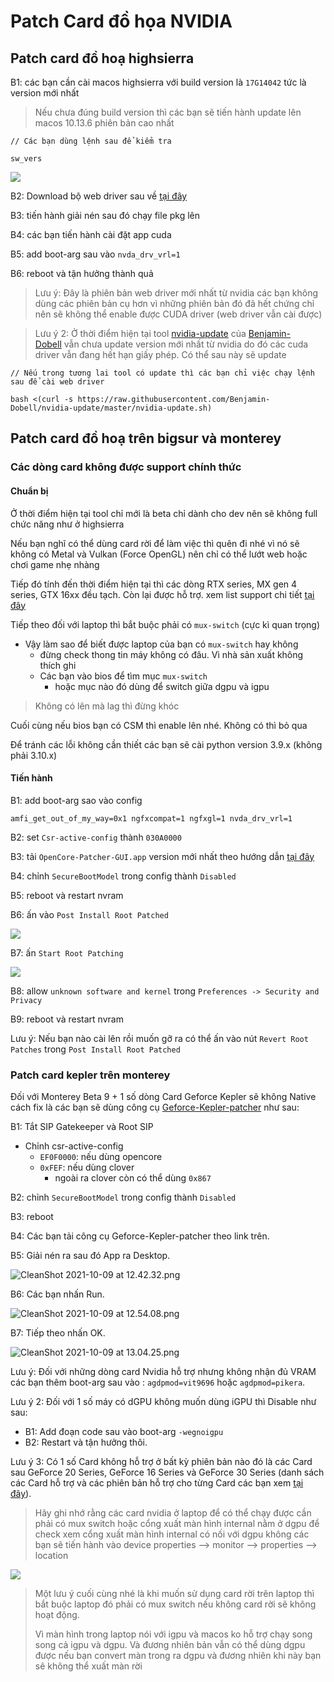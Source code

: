 # Patch Card đồ họa NVIDIA

## Patch card đồ hoạ highsierra

B1: các bạn cần cài macos highsierra với build version là `17G14042` tức là version mới nhất

> Nếu chưa đúng build version thì các bạn sẽ tiến hành update lên macos 10.13.6 phiên bản cao nhất

```
// Các bạn dùng lệnh sau để kiểm tra

sw_vers 
```

![](https://i.imgur.com/JhDeZf7.png)

B2: Download bộ web driver sau về [tại đây](https://za7o7cw6-my.sharepoint.com/:u:/g/personal/hoanglong_coursedeals_org/EZwpS5tNKpJBsRhL3qfUClABZmB8WwKlpM1RR0htgVi89w?e=9VkkIX)

B3: tiến hành giải nén sau đó chạy file pkg lên

B4: các bạn tiến hành cài đặt app cuda

B5: add boot-arg sau vào `nvda_drv_vrl=1`

B6: reboot và tận hưởng thành quả

> Lưu ý: Đây là phiên bản web driver mới nhất từ nvidia các bạn không dùng các phiên bản cụ hơn vì những phiên bản đó đã hết chứng chỉ nên sẽ không thể enable được CUDA driver (web driver vẫn cài được)

> Lưu ý 2: Ở thời điểm hiện tại tool [nvidia-update](https://github.com/Benjamin-Dobell/nvidia-update) của [Benjamin-Dobell](https://github.com/Benjamin-Dobell) vẫn chưa update version mới nhất từ nvidia do đó các cuda driver vẫn đang hết hạn giấy phép. Có thể sau này sẽ update

```
// Nếu trong tương lai tool có update thì các bạn chỉ việc chạy lệnh sau để cài web driver

bash <(curl -s https://raw.githubusercontent.com/Benjamin-Dobell/nvidia-update/master/nvidia-update.sh)
```

## Patch card đồ hoạ trên bigsur và monterey

### **Các dòng card không được support chính thức**

#### Chuẩn bị

Ở thời điểm hiện tại tool chỉ mới là beta chỉ dành cho dev nên sẽ không full chức năng như ở highsierra

Nếu bạn nghĩ có thể dùng card rời để làm việc thì quên đi nhé vì nó sẽ không có Metal và Vulkan (Force OpenGL) nên chỉ có thể lướt web hoặc chơi game nhẹ nhàng

Tiếp đó tính đến thời điểm hiện tại thì các dòng RTX series, MX gen 4 series, GTX 16xx đều tạch. Còn lại được hỗ trợ. xem list support chi tiết [tại đây](https://github.com/dortania/OpenCore-Legacy-Patcher/blob/main/data/pci_data.py?fbclid=IwAR1UjBJoYhSbmccSU6jzmnaLQXuaO9ZeYnoM-1X1_TF-F5qkbnYwxTnDAUo)

Tiếp theo đối với laptop thì bắt buộc phải có `mux-switch` (cực kì quan trọng)

- Vậy làm sao để biết được laptop của bạn có `mux-switch` hay không
  - đừng check thong tin máy không có đâu. Vì nhà sản xuất không thích ghi
  - Các bạn vào bios để tìm mục `mux-switch`
    - hoặc mục nào đó dùng để switch giữa dgpu và igpu

> Không có lên mà lag thì đừng khóc

Cuối cùng nếu bios bạn có CSM thì enable lên nhé. Không có thì bỏ qua

Để tránh các lỗi không cần thiết các bạn sẽ cài python version 3.9.x (không phải 3.10.x)

#### Tiến hành

B1: add boot-arg sao vào config

```
amfi_get_out_of_my_way=0x1 ngfxcompat=1 ngfxgl=1 nvda_drv_vrl=1
```

B2: set `Csr-active-config` thành `030A0000`

B3: tải `OpenCore-Patcher-GUI.app` version mới nhất theo hướng dẫn [tại đây](https://github.com/dortania/OpenCore-Legacy-Patcher/releases/0.4.7)

B4: chỉnh `SecureBootModel` trong config thành `Disabled`

B5: reboot và restart nvram

B6: ấn vào `Post Install Root Patched`

![](https://i.imgur.com/bL2ybYT.png)

B7: ấn `Start Root Patching`

![](https://i.imgur.com/7aUAkEy.png)

B8: allow `unknown software and kernel` trong `Preferences -> Security and Privacy`

B9: reboot và restart nvram

Lưu ý: Nếu bạn nào cài lên rồi muốn gỡ ra có thể ấn vào nút `Revert Root Patches` trong `Post Install Root Patched`

### **Patch card kepler trên monterey**

Đối với Monterey Beta 9 + 1 số dòng Card Geforce Kepler sẽ không Native cách fix là các bạn sẽ dùng công cụ [Geforce-Kepler-patcher](https://github.com/chris1111/Geforce-Kepler-patcher) như sau:

B1: Tắt SIP Gatekeeper và Root SIP

- Chỉnh csr-active-config
  - `EF0F0000`: nếu dùng opencore
  - `0xFEF`: nếu dùng clover
    - ngoài ra clover còn có thể dùng `0x867`

B2: chỉnh `SecureBootModel` trong config thành `Disabled`

B3: reboot

B4: Các bạn tải công cụ Geforce-Kepler-patcher theo link trên.

B5: Giải nén ra sau đó App ra Desktop.



![CleanShot 2021-10-09 at 12.42.32.png](https://raw.githubusercontent.com/king-dragon/image/main/2022/08/21-14-12-45-CleanShot%202021-10-09%20at%2012.42.32.png)

B6: Các bạn nhấn Run.

![CleanShot 2021-10-09 at 12.54.08.png](https://raw.githubusercontent.com/king-dragon/image/main/2022/08/21-14-12-57-CleanShot%202021-10-09%20at%2012.54.08.png)



B7: Tiếp theo nhấn OK.

![CleanShot 2021-10-09 at 13.04.25.png](https://raw.githubusercontent.com/king-dragon/image/main/2022/08/21-14-13-09-CleanShot%202021-10-09%20at%2013.04.25.png)



Lưu ý: Đối với những dòng card Nvidia hỗ trợ nhưng không nhận đủ VRAM các bạn thêm boot-arg sau vào : `agdpmod=vit9696` hoặc `agdpmod=pikera`.

Lưu ý 2: Đối với 1 số máy có dGPU không muốn dùng iGPU thì Disable như sau:

- B1: Add đoạn code sau vào boot-arg `-wegnoigpu`
- B2: Restart và tận hưởng thôi.

Lưu ý 3: Có 1 số Card không hỗ trợ ở bất kỳ phiên bản nào đó là các Card sau GeForce 20 Series, GeForce 16 Series và GeForce 30 Series (danh sách các Card hỗ trợ và các phiên bản hỗ trợ cho từng Card các bạn xem [tại đây](https://heavietnam.ga/2020/12/25/tim-hieu-phan-cung/)). 

> Hãy ghi nhớ rằng các card nvidia ở laptop để có thể chạy được cần phải có mux switch hoặc cổng xuất màn hình internal nằm ở dgpu để check xem cổng xuất màn hình internal có nối với dgpu không các bạn sẽ tiến hành vào device properties –> monitor –> properties –> location

![](https://i.imgur.com/d6gXaY9.png)

> Một lưu ý cuối cùng nhé là khi muốn sử dụng card rời trên laptop thì bắt buộc laptop đó phải có mux switch nếu không card rời sẽ không hoạt động.
> 
> Vì màn hình trong laptop nói với igpu và macos ko hỗ trợ chạy song song cả igpu và dgpu. Và đương nhiên bản vẫn có thể dùng dgpu được nếu bạn convert màn trong ra dgpu và đương nhiên khi này bạn sẽ không thể xuất màn rời
